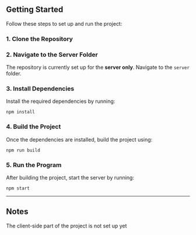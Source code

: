 ## Getting Started

Follow these steps to set up and run the project:

### 1. Clone the Repository

### 2. Navigate to the Server Folder

The repository is currently set up for the **server only**. Navigate to the `server` folder.

### 3. Install Dependencies

Install the required dependencies by running:

```
npm install
```

### 4. Build the Project

Once the dependencies are installed, build the project using:

```
npm run build
```

### 5. Run the Program

After building the project, start the server by running:

```
npm start
```

------

## Notes

The client-side part of the project is not set up yet



